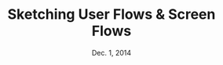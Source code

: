 ---
title: Sketching User Flows & Screen Flows
week: 1
number: 5
date: Dec. 1, 2014

resources:
  books:
    - type: book
      title: Understanding Comics
      author: Scott McCloud
    - type: book
      title: See What I Mean
      author: Kevin Cheng

terms:
  - term: Sketching
    definition: The fundamental communication tool of a designer.
  - term: User Flow
    definition: A representation of a user’s movement through a system, usually to complete a task.
  - term: Storyboard
    definition: A visual representation of a story using key frames in the story.
  - term: JJG Elements
    definition: Refer to http://www.jjg.net/ia/visvocab/ for a complete description of each element.

---